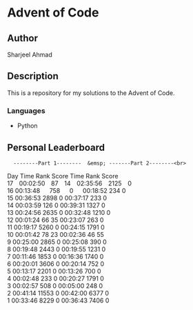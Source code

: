 # Advent of Code

## Author

Sharjeel Ahmad

## Description

This is a repository for my solutions to the Advent of Code.

### Languages

- Python

## Personal Leaderboard

      --------Part 1--------  &emsp; -------Part 2--------<br>
Day       Time   Rank  Score       Time  Rank  Score  
17&emsp;00:02:50&emsp;87&emsp;14&emsp;02:35:56&emsp;2125&emsp;0  
16   00:13:48 &emsp;   758  &emsp;    0  &emsp; 00:18:52   234      0  
15   00:36:53   2898      0   00:37:17   233      0  
14   00:03:59    126      0   00:39:31  1327      0  
13   00:24:56   2635      0   00:32:48  1210      0  
12   00:01:24     66     35   00:23:07   263      0  
11   00:19:17   5260      0   00:24:15  1791      0  
10   00:01:42     78     23   00:02:36    46     55  
9   00:25:00   2865      0   00:25:08   390      0  
8   00:19:48   2443      0   00:19:55  1231      0  
7   00:11:46   1853      0   00:16:36  1740      0  
6   00:20:01   3606      0   00:20:14   752      0  
5   00:13:17   2201      0   00:13:26   700      0  
4   00:02:48    233      0   00:20:27  1791      0  
3   00:02:57    508      0   00:05:00   248      0  
2   00:41:14  11553      0   00:42:00  6377      0  
1   00:33:46   8229      0   00:36:43  7406      0  
